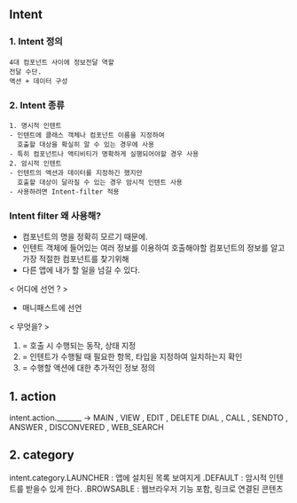 ## Intent
### 1. Intent 정의
    4대 컴포넌트 사이에 정보전달 역할
    전달 수단.
    액션 + 데이터 구성
### 2. Intent 종류
    1. 명시적 인텐트 
    - 인텐트에 클래스 객체나 컴포넌트 이름을 지정하여 
      호출할 대상을 확실히 알 수 있는 경우에 사용
    - 특히 컴포넌트나 액티비티가 명확하게 실행되어야할 경우 사용
    2. 암시적 인텐트
    - 인텐트의 액션과 데이터를 지정하긴 했지만 
      호출할 대상이 달라질 수 있는 경우 암시적 인텐트 사용
    - 사용하려면 Intent-filter 적용 

### Intent filter 왜 사용해?  
+ 컴포넌트의 명을 정확히 모르기 때문에.
+ 인텐트 객체에 들어있는 여러 정보를 이용하여 호출해야할 컴포넌트의 정보를 알고 가장 적절한 컴포넌트를 찾기위해 
+ 다른 앱에 내가 할 일을 넘길 수 있다.

< 어디에 선언 ? > 
+ 매니패스트에 선언

< 무엇을? >
1. <action> = 호출 시 수행되는 동작, 상태 지정
2. <data> = 인텐트가 수행될 때 필요한 항목, 타입을 지정하여 일치하는지 확인
3. <category> = 수행할 액션에 대한 추가적인 정보 정의

## 1. action
  intent.action._______ 
  -> MAIN , VIEW , EDIT , DELETE
     DIAL , CALL , SENDTO , ANSWER , DISCONVERED , WEB_SEARCH
## 2. category
  intent.category.LAUNCHER : 앱에 설치된 목록 보여지게
                 .DEFAULT : 암시적 인텐트를 받을수 있게 한다.
                 .BROWSABLE : 웹브라우저 기능 포함, 링크로 연결된 콘텐츠
